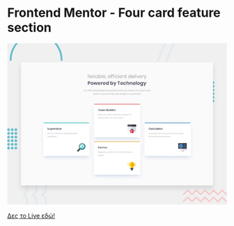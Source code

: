 # Frontend Mentor - Four card feature section

![Design preview for the Four card feature section coding challenge](./design/desktop-preview.jpg)

[Δες το Live εδώ!](https://gakrita.github.io/Frontend-Mentor--Four-card-feature-section/)
